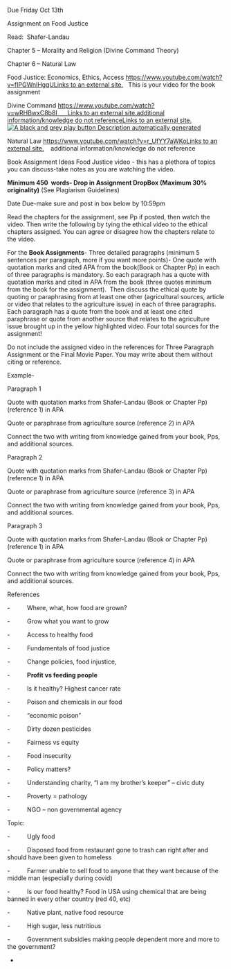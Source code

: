 Due Friday Oct 13th

Assignment on Food Justice 

Read:  Shafer-Landau

Chapter 5 – Morality and Religion (Divine Command Theory)

Chapter 6 – Natural Law

Food Justice: Economics, Ethics, Access [https://www.youtube.com/watch?v=fIPGWnlHgqULinks to an external site.](https://www.youtube.com/watch?v=fIPGWnlHgqU)   This is your video for the book assignment

Divine Command [https://www.youtube.com/watch?v=wRHBwxC8b8I      Links to an external site.](https://www.youtube.com/watch?v=wRHBwxC8b8I)[additional information/knowledge do not referenceLinks to an external site.](https://www.youtube.com/watch?v=wRHBwxC8b8I)[![A black and grey play button
Description automatically generated](file:///C:/Users/JONATH~1/AppData/Local/Temp/msohtmlclip1/01/clip_image001.png)](https://www.youtube.com/watch?v=wRHBwxC8b8I)

Natural Law [https://www.youtube.com/watch?v=r_UfYY7aWKoLinks to an external site.](https://www.youtube.com/watch?v=r_UfYY7aWKo)    additional information/knowledge do not reference

Book Assignment Ideas Food Justice video - this has a plethora of topics you can discuss-take notes as you are watching the video.

**Minimum 450  words- Drop in Assignment DropBox (Maximum 30% originality)** (See Plagiarism Guidelines)

Date Due-make sure and post in box below by 10:59pm

Read the chapters for the assignment, see Pp if posted, then watch the video. Then write the following by tying the ethical video to the ethical chapters assigned. You can agree or disagree how the chapters relate to the video.

For the **Book Assignments**- Three detailed paragraphs (minimum 5 sentences per paragraph, more if you want more points)- One quote with quotation marks and cited APA from the book(Book or Chapter Pp) in each of three paragraphs is mandatory. So each paragraph has a quote with quotation marks and cited in APA from the book (three quotes minimum from the book for the assignment).  Then discuss the ethical quote by quoting or paraphrasing from at least one other (agricultural sources, article or video that relates to the agriculture issue) in each of three paragraphs. Each paragraph has a quote from the book and at least one cited paraphrase or quote from another source that relates to the agriculture issue brought up in the yellow highlighted video. Four total sources for the assignment!

Do not include the assigned video in the references for Three Paragraph Assignment or the Final Movie Paper. You may write about them without citing or reference.

Example-

Paragraph 1

Quote with quotation marks from Shafer-Landau (Book or Chapter Pp) (reference 1) in APA

Quote or paraphrase from agriculture source (reference 2) in APA

Connect the two with writing from knowledge gained from your book, Pps, and additional sources.

Paragraph 2

Quote with quotation marks from Shafer-Landau (Book or Chapter Pp) (reference 1) in APA

Quote or paraphrase from agriculture source (reference 3) in APA

Connect the two with writing from knowledge gained from your book, Pps, and additional sources.

Paragraph 3

Quote with quotation marks from Shafer-Landau (Book or Chapter Pp) (reference 1) in APA

Quote or paraphrase from agriculture source (reference 4) in APA

Connect the two with writing from knowledge gained from your book, Pps, and additional sources.

References

-          Where, what, how food are grown?

-          Grow what you want to grow

-          Access to healthy food

-          Fundamentals of food justice

-          Change policies, food injustice,

-          **Profit vs feeding people**

-          Is it healthy? Highest cancer rate

-          Poison and chemicals in our food

-          “economic poison”

-          Dirty dozen pesticides

-          Fairness vs equity

-          Food insecurity

-          Policy matters?

-          Understanding charity, “I am my brother’s keeper” – civic duty

-          Proverty = pathology

-          NGO – non governmental agency

Topic:

-          Ugly food

-          Disposed food from restaurant gone to trash can right after and should have been given to homeless

-          Farmer unable to sell food to anyone that they want because of the middle man (especially during covid)

-          Is our food healthy? Food in USA using chemical that are being banned in every other country (red 40, etc)

-          Native plant, native food resource

-          High sugar, less nutritious

-          Government subsidies making people dependent more and more to the government?

-